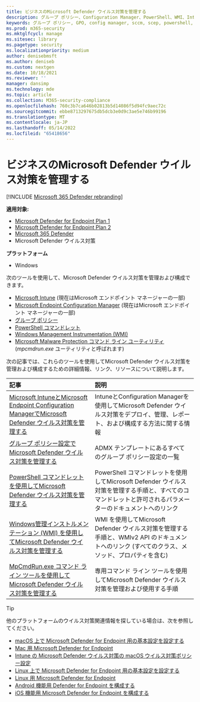 ```yaml
---
title: ビジネスのMicrosoft Defender ウイルス対策を管理する
description: グループ ポリシー、Configuration Manager、PowerShell、WMI、Intune、およびコマンド ラインを使用して Microsoft Defender AV を管理する方法について説明します
keywords: グループ ポリシー, GPO, config manager, sccm, scep, powershell, wmi, intune, defender, ウイルス対策, マルウェア対策, セキュリティ, 保護
ms.prod: m365-security
ms.mktglfcycl: manage
ms.sitesec: library
ms.pagetype: security
ms.localizationpriority: medium
author: denisebmsft
ms.author: deniseb
ms.custom: nextgen
ms.date: 10/18/2021
ms.reviewer: ''
manager: dansimp
ms.technology: mde
ms.topic: article
ms.collection: M365-security-compliance
ms.openlocfilehash: 760c3b7ca646b02813b5d14086f5d94fc9aec72c
ms.sourcegitcommit: ebbe8713297675db5dcb3e0d9c3ae5e746b99196
ms.translationtype: MT
ms.contentlocale: ja-JP
ms.lasthandoff: 05/14/2022
ms.locfileid: "65418656"
---
```

# <a name="manage-microsoft-defender-antivirus-in-your-business"></a>ビジネスのMicrosoft Defender ウイルス対策を管理する

[!INCLUDE [Microsoft 365 Defender rebranding](../../includes/microsoft-defender.md)]


**適用対象:**

- [Microsoft Defender for Endpoint Plan 1](https://go.microsoft.com/fwlink/p/?linkid=2154037)
- [Microsoft Defender for Endpoint Plan 2](https://go.microsoft.com/fwlink/p/?linkid=2154037)
- [Microsoft 365 Defender](https://go.microsoft.com/fwlink/?linkid=2118804)
- Microsoft Defender ウイルス対策

**プラットフォーム**
- Windows

次のツールを使用して、Microsoft Defender ウイルス対策を管理および構成できます。

- [Microsoft Intune](/mem/intune/protect/endpoint-security-antivirus-policy) (現在はMicrosoft エンドポイント マネージャーの一部)
- [Microsoft Endpoint Configuration Manager](/mem/configmgr/protect/deploy-use/endpoint-protection-configure) (現在はMicrosoft エンドポイント マネージャーの一部)
- [グループ ポリシー](./use-group-policy-microsoft-defender-antivirus.md)
- [PowerShell コマンドレット](./use-powershell-cmdlets-microsoft-defender-antivirus.md)
- [Windows Management Instrumentation (WMI)](./use-wmi-microsoft-defender-antivirus.md)
- [Microsoft Malware Protection コマンド ライン ユーティリティ](./command-line-arguments-microsoft-defender-antivirus.md) (*mpcmdrun.exe* ユーティリティと呼ばれます)

次の記事では、これらのツールを使用してMicrosoft Defender ウイルス対策を管理および構成するための詳細情報、リンク、リソースについて説明します。

|記事|説明|
|:---|:---|
|[Microsoft IntuneとMicrosoft Endpoint Configuration ManagerでMicrosoft Defender ウイルス対策を管理する](use-intune-config-manager-microsoft-defender-antivirus.md)|IntuneとConfiguration Managerを使用してMicrosoft Defender ウイルス対策をデプロイ、管理、レポート、および構成する方法に関する情報|
|[グループ ポリシー設定でMicrosoft Defender ウイルス対策を管理する](use-group-policy-microsoft-defender-antivirus.md)|ADMX テンプレートにあるすべてのグループ ポリシー設定の一覧|
|[PowerShell コマンドレットを使用してMicrosoft Defender ウイルス対策を管理する](use-powershell-cmdlets-microsoft-defender-antivirus.md)|PowerShell コマンドレットを使用してMicrosoft Defender ウイルス対策を管理する手順と、すべてのコマンドレットと許可されるパラメーターのドキュメントへのリンク|
|[Windows管理インストルメンテーション (WMI) を使用してMicrosoft Defender ウイルス対策を管理する](use-wmi-microsoft-defender-antivirus.md)|WMI を使用してMicrosoft Defender ウイルス対策を管理する手順と、WMIv2 API のドキュメントへのリンク (すべてのクラス、メソッド、プロパティを含む)|
|[MpCmdRun.exe コマンド ライン ツールを使用してMicrosoft Defender ウイルス対策を管理する](command-line-arguments-microsoft-defender-antivirus.md)|専用コマンド ライン ツールを使用してMicrosoft Defender ウイルス対策を管理および使用する手順|

> [!TIP]
> 他のプラットフォームのウイルス対策関連情報を探している場合は、次を参照してください。
> - [macOS 上で Microsoft Defender for Endpoint 用の基本設定を設定する](mac-preferences.md)
> - [Mac 用 Microsoft Defender for Endpoint](microsoft-defender-endpoint-mac.md)
> - [Intune の Microsoft Defender ウイルス対策の macOS ウイルス対策ポリシー設定](/mem/intune/protect/antivirus-microsoft-defender-settings-macos)
> - [Linux 上で Microsoft Defender for Endpoint 用の基本設定を設定する](linux-preferences.md)
> - [Linux 用 Microsoft Defender for Endpoint](microsoft-defender-endpoint-linux.md)
> - [Android 機能用 Defender for Endpoint を構成する](android-configure.md)
> - [iOS 機能用 Microsoft Defender for Endpoint を構成する](ios-configure-features.md)